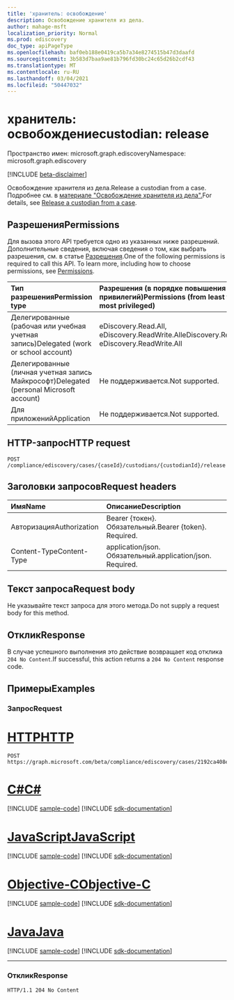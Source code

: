 ```yaml
---
title: 'хранитель: освобождение'
description: Освобождение хранителя из дела.
author: mahage-msft
localization_priority: Normal
ms.prod: ediscovery
doc_type: apiPageType
ms.openlocfilehash: baf0eb188e0419ca5b7a34e8274515b47d3daafd
ms.sourcegitcommit: 3b583d7baa9ae81b796fd30bc24c65d26b2cdf43
ms.translationtype: MT
ms.contentlocale: ru-RU
ms.lasthandoff: 03/04/2021
ms.locfileid: "50447032"
---
```

# <a name="custodian-release"></a><span data-ttu-id="d2b41-103">хранитель: освобождение</span><span class="sxs-lookup"><span data-stu-id="d2b41-103">custodian: release</span></span>

<span data-ttu-id="d2b41-104">Пространство имен: microsoft.graph.ediscovery</span><span class="sxs-lookup"><span data-stu-id="d2b41-104">Namespace: microsoft.graph.ediscovery</span></span>

[!INCLUDE [beta-disclaimer](../../includes/beta-disclaimer.md)]

<span data-ttu-id="d2b41-105">Освобождение хранителя из дела.</span><span class="sxs-lookup"><span data-stu-id="d2b41-105">Release a custodian from a case.</span></span> <span data-ttu-id="d2b41-106">Подробнее см. в [материале "Освобождение хранителя из дела".](/microsoft-365/compliance/manage-new-custodians#release-a-custodian-from-a-case)</span><span class="sxs-lookup"><span data-stu-id="d2b41-106">For details, see [Release a custodian from a case](/microsoft-365/compliance/manage-new-custodians#release-a-custodian-from-a-case).</span></span>

## <a name="permissions"></a><span data-ttu-id="d2b41-107">Разрешения</span><span class="sxs-lookup"><span data-stu-id="d2b41-107">Permissions</span></span>

<span data-ttu-id="d2b41-p102">Для вызова этого API требуется одно из указанных ниже разрешений. Дополнительные сведения, включая сведения о том, как выбрать разрешения, см. в статье [Разрешения](/graph/permissions-reference).</span><span class="sxs-lookup"><span data-stu-id="d2b41-p102">One of the following permissions is required to call this API. To learn more, including how to choose permissions, see [Permissions](/graph/permissions-reference).</span></span>

|<span data-ttu-id="d2b41-110">Тип разрешения</span><span class="sxs-lookup"><span data-stu-id="d2b41-110">Permission type</span></span>|<span data-ttu-id="d2b41-111">Разрешения (в порядке повышения привилегий)</span><span class="sxs-lookup"><span data-stu-id="d2b41-111">Permissions (from least to most privileged)</span></span>|
|:---|:---|
|<span data-ttu-id="d2b41-112">Делегированные (рабочая или учебная учетная запись)</span><span class="sxs-lookup"><span data-stu-id="d2b41-112">Delegated (work or school account)</span></span>|<span data-ttu-id="d2b41-113">eDiscovery.Read.All, eDiscovery.ReadWrite.All</span><span class="sxs-lookup"><span data-stu-id="d2b41-113">eDiscovery.Read.All, eDiscovery.ReadWrite.All</span></span>|
|<span data-ttu-id="d2b41-114">Делегированные (личная учетная запись Майкрософт)</span><span class="sxs-lookup"><span data-stu-id="d2b41-114">Delegated (personal Microsoft account)</span></span>|<span data-ttu-id="d2b41-115">Не поддерживается.</span><span class="sxs-lookup"><span data-stu-id="d2b41-115">Not supported.</span></span>|
|<span data-ttu-id="d2b41-116">Для приложений</span><span class="sxs-lookup"><span data-stu-id="d2b41-116">Application</span></span>|<span data-ttu-id="d2b41-117">Не поддерживается.</span><span class="sxs-lookup"><span data-stu-id="d2b41-117">Not supported.</span></span>|

## <a name="http-request"></a><span data-ttu-id="d2b41-118">HTTP-запрос</span><span class="sxs-lookup"><span data-stu-id="d2b41-118">HTTP request</span></span>

<!-- {
  "blockType": "ignored"
}
-->

``` http
POST /compliance/ediscovery/cases/{caseId}/custodians/{custodianId}/release
```

## <a name="request-headers"></a><span data-ttu-id="d2b41-119">Заголовки запросов</span><span class="sxs-lookup"><span data-stu-id="d2b41-119">Request headers</span></span>

|<span data-ttu-id="d2b41-120">Имя</span><span class="sxs-lookup"><span data-stu-id="d2b41-120">Name</span></span>|<span data-ttu-id="d2b41-121">Описание</span><span class="sxs-lookup"><span data-stu-id="d2b41-121">Description</span></span>|
|:---|:---|
|<span data-ttu-id="d2b41-122">Авторизация</span><span class="sxs-lookup"><span data-stu-id="d2b41-122">Authorization</span></span>|<span data-ttu-id="d2b41-p103">Bearer {токен}. Обязательный.</span><span class="sxs-lookup"><span data-stu-id="d2b41-p103">Bearer {token}. Required.</span></span>|
|<span data-ttu-id="d2b41-125">Content-Type</span><span class="sxs-lookup"><span data-stu-id="d2b41-125">Content-Type</span></span>|<span data-ttu-id="d2b41-p104">application/json. Обязательный.</span><span class="sxs-lookup"><span data-stu-id="d2b41-p104">application/json. Required.</span></span>|

## <a name="request-body"></a><span data-ttu-id="d2b41-128">Текст запроса</span><span class="sxs-lookup"><span data-stu-id="d2b41-128">Request body</span></span>

<span data-ttu-id="d2b41-129">Не указывайте текст запроса для этого метода.</span><span class="sxs-lookup"><span data-stu-id="d2b41-129">Do not supply a request body for this method.</span></span>

## <a name="response"></a><span data-ttu-id="d2b41-130">Отклик</span><span class="sxs-lookup"><span data-stu-id="d2b41-130">Response</span></span>

<span data-ttu-id="d2b41-131">В случае успешного выполнения это действие возвращает код отклика `204 No Content`.</span><span class="sxs-lookup"><span data-stu-id="d2b41-131">If successful, this action returns a `204 No Content` response code.</span></span>

## <a name="examples"></a><span data-ttu-id="d2b41-132">Примеры</span><span class="sxs-lookup"><span data-stu-id="d2b41-132">Examples</span></span>

### <a name="request"></a><span data-ttu-id="d2b41-133">Запрос</span><span class="sxs-lookup"><span data-stu-id="d2b41-133">Request</span></span>


# <a name="http"></a>[<span data-ttu-id="d2b41-134">HTTP</span><span class="sxs-lookup"><span data-stu-id="d2b41-134">HTTP</span></span>](#tab/http)
<!-- {
  "blockType": "request",
  "name": "custodian_release"
}
-->

``` http
POST https://graph.microsoft.com/beta/compliance/ediscovery/cases/2192ca408ea2410eba3bec8ae873be6b/custodians/45454331323337443946343043464239/release
```
# <a name="c"></a>[<span data-ttu-id="d2b41-135">C#</span><span class="sxs-lookup"><span data-stu-id="d2b41-135">C#</span></span>](#tab/csharp)
[!INCLUDE [sample-code](../includes/snippets/csharp/custodian-release-csharp-snippets.md)]
[!INCLUDE [sdk-documentation](../includes/snippets/snippets-sdk-documentation-link.md)]

# <a name="javascript"></a>[<span data-ttu-id="d2b41-136">JavaScript</span><span class="sxs-lookup"><span data-stu-id="d2b41-136">JavaScript</span></span>](#tab/javascript)
[!INCLUDE [sample-code](../includes/snippets/javascript/custodian-release-javascript-snippets.md)]
[!INCLUDE [sdk-documentation](../includes/snippets/snippets-sdk-documentation-link.md)]

# <a name="objective-c"></a>[<span data-ttu-id="d2b41-137">Objective-C</span><span class="sxs-lookup"><span data-stu-id="d2b41-137">Objective-C</span></span>](#tab/objc)
[!INCLUDE [sample-code](../includes/snippets/objc/custodian-release-objc-snippets.md)]
[!INCLUDE [sdk-documentation](../includes/snippets/snippets-sdk-documentation-link.md)]

# <a name="java"></a>[<span data-ttu-id="d2b41-138">Java</span><span class="sxs-lookup"><span data-stu-id="d2b41-138">Java</span></span>](#tab/java)
[!INCLUDE [sample-code](../includes/snippets/java/custodian-release-java-snippets.md)]
[!INCLUDE [sdk-documentation](../includes/snippets/snippets-sdk-documentation-link.md)]

---


### <a name="response"></a><span data-ttu-id="d2b41-139">Отклик</span><span class="sxs-lookup"><span data-stu-id="d2b41-139">Response</span></span>

<!-- {
  "blockType": "response",
  "truncated": true
}
-->

``` http
HTTP/1.1 204 No Content
```
